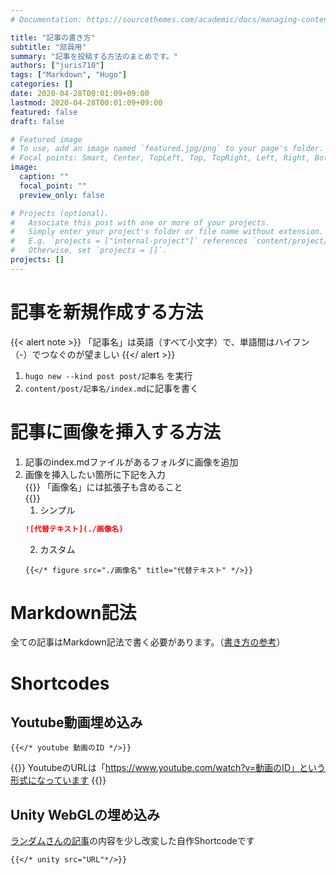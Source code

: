```yaml
---
# Documentation: https://sourcethemes.com/academic/docs/managing-content/

title: "記事の書き方"
subtitle: "部員用"
summary: "記事を投稿する方法のまとめです。"
authors: ["juris710"]
tags: ["Markdown", "Hugo"]
categories: []
date: 2020-04-28T00:01:09+09:00
lastmod: 2020-04-28T00:01:09+09:00
featured: false
draft: false

# Featured image
# To use, add an image named `featured.jpg/png` to your page's folder.
# Focal points: Smart, Center, TopLeft, Top, TopRight, Left, Right, BottomLeft, Bottom, BottomRight.
image:
  caption: ""
  focal_point: ""
  preview_only: false

# Projects (optional).
#   Associate this post with one or more of your projects.
#   Simply enter your project's folder or file name without extension.
#   E.g. `projects = ["internal-project"]` references `content/project/deep-learning/index.md`.
#   Otherwise, set `projects = []`.
projects: []
---
```

# 記事を新規作成する方法
{{< alert note >}}
「記事名」は英語（すべて小文字）で、単語間はハイフン（-）でつなぐのが望ましい
{{</ alert >}}
1. `hugo new --kind post post/記事名` を実行
2. `content/post/記事名/index.md`に記事を書く  

# 記事に画像を挿入する方法
1. 記事のindex.mdファイルがあるフォルダに画像を追加
2. 画像を挿入したい箇所に下記を入力  
  {{<alert note>}}
  「画像名」には拡張子も含めること  
  {{</alert>}}
   1. シンプル
    ```md
    ![代替テキスト](./画像名)
    ```
   2. カスタム
    ```
    {{</* figure src="./画像名" title="代替テキスト" */>}}
    ```

# Markdown記法
全ての記事はMarkdown記法で書く必要があります。（[書き方の参考](https://qiita.com/tbpgr/items/989c6badefff69377da7)）

# Shortcodes
## Youtube動画埋め込み
```  
{{</* youtube 動画のID */>}}
```  
{{<alert note >}}
YoutubeのURLは「https://www.youtube.com/watch?v=動画のID」という形式になっています
{{</alert>}}

## Unity WebGLの埋め込み
[ランダムさんの記事](https://ch-random.net/post/93/)の内容を少し改変した自作Shortcodeです
```
{{</* unity src="URL"*/>}}
```

